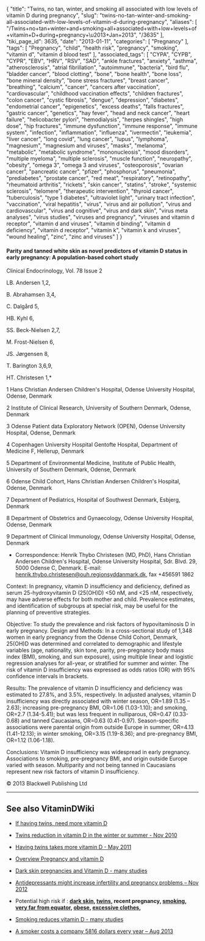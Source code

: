 {
    "title": "Twins, no tan, winter, and smoking all associated with low levels of vitamin D during pregnancy",
    "slug": "twins-no-tan-winter-and-smoking-all-associated-with-low-levels-of-vitamin-d-during-pregnancy",
    "aliases": [
        "/Twins+no+tan+winter+and+smoking+all+associated+with+low+levels+of+vitamin+D+during+pregnancy+\u2013+Jan+2013",
        "/3635"
    ],
    "tiki_page_id": 3635,
    "date": "2013-01-11",
    "categories": [
        "Pregnancy"
    ],
    "tags": [
        "Pregnancy",
        "child",
        "health risk",
        "pregnancy",
        "smoking",
        "vitamin d",
        "vitamin d blood test"
    ],
    "associated_tags": [
        "CYPA",
        "CYPB",
        "CYPR",
        "EBV",
        "HRV",
        "RSV",
        "SAD",
        "ankle fractures",
        "anxiety",
        "asthma",
        "atherosclerosis",
        "atrial fibrillation",
        "autoimmune",
        "bacteria",
        "bird flu",
        "bladder cancer",
        "blood clotting",
        "bone",
        "bone health",
        "bone loss",
        "bone mineral density",
        "bone stress fractures",
        "breast cancer",
        "breathing",
        "calcium",
        "cancer",
        "cancers after vaccination",
        "cardiovascular",
        "childhood vaccination effects",
        "children fractures",
        "colon cancer",
        "cystic fibrosis",
        "dengue",
        "depression",
        "diabetes",
        "endometrial cancer",
        "epigenetics",
        "excess deaths",
        "falls fractures",
        "gastric cancer",
        "genetics",
        "hay fever",
        "head and neck cancer",
        "heart failure",
        "helicobacter pylori",
        "hemodialysis",
        "herpes shingles",
        "high dose",
        "hip fractures",
        "immune dysfunction",
        "immune response",
        "immune system",
        "infection",
        "inflammation",
        "influenza",
        "ivermectin",
        "leukemia",
        "liver cancer",
        "long covid",
        "lung cancer",
        "lupus",
        "lymphoma",
        "magnesium",
        "magnesium and viruses",
        "masks",
        "melanoma",
        "metabolic",
        "metabolic syndrome",
        "mononucleosis",
        "mood disorders",
        "multiple myeloma",
        "multiple sclerosis",
        "muscle function",
        "neuropathy",
        "obesity",
        "omega 3",
        "omega 3 and viruses",
        "osteoporosis",
        "ovarian cancer",
        "pancreatic cancer",
        "pfizer",
        "phosphorus",
        "pneumonia",
        "prediabetes",
        "prostate cancer",
        "red meat",
        "respiratory",
        "retinopathy",
        "rheumatoid arthritis",
        "rickets",
        "skin cancer",
        "statins",
        "stroke",
        "systemic sclerosis",
        "telomere",
        "therapeutic intervention",
        "thyroid cancer",
        "tuberculosis",
        "type 1 diabetes",
        "ultraviolet light",
        "urinary tract infection",
        "vaccination",
        "viral hepatitis",
        "virus",
        "virus and air pollution",
        "virus and cardiovascular",
        "virus and cognitive",
        "virus and dark skin",
        "virus meta analyses",
        "virus studies",
        "viruses and pregnancy",
        "viruses and vitamin d receptor",
        "vitamin d and viruses",
        "vitamin d binding",
        "vitamin d deficiency",
        "vitamin d receptor",
        "vitamin k",
        "vitamin k and viruses",
        "wound healing",
        "zinc",
        "zinc and viruses"
    ]
}


#### Parity and tanned white skin as novel predictors of vitamin D status in early pregnancy: A population-based cohort study

Clinical Endocrinology, Vol. 78 Issue 2

LB. Andersen 1,2,

B. Abrahamsen 3,4,

C. Dalgård 5,

HB. Kyhl 6,

SS. Beck-Nielsen 2,7,

M. Frost-Nielsen 6,

JS. Jørgensen 8,

T. Barington 3,6,9,

HT. Christesen 1,*

1     Hans Christian Andersen Children's Hospital, Odense University Hospital, Odense, Denmark

2     Institute of Clinical Research, University of Southern Denmark, Odense, Denmark

3     Odense Patient data Exploratory Network (OPEN), Odense University Hospital, Odense, Denmark

4     Copenhagen University Hospital Gentofte Hospital, Department of Medicine F, Hellerup, Denmark

5     Department of Environmental Medicine, Institute of Public Health, University of Southern Denmark, Odense, Denmark

6     Odense Child Cohort, Hans Christian Andersen Children's Hospital, Odense, Denmark

7     Department of Pediatrics, Hospital of Southwest Denmark, Esbjerg, Denmark

8     Department of Obstetrics and Gynaecology, Odense University Hospital, Odense, Denmark

9     Department of Clinical Immunology, Odense University Hospital, Odense, Denmark

* Correspondence: Henrik Thybo Christesen (MD, PhD), Hans Christian Andersen Children's Hospital, Odense University Hospital, Sdr. Blvd. 29, 5000 Odense C, Denmark. E-mail: henrik.thybo.christesen@ouh.regionsyddanmark.dk, fax +456591 1862

Context: In pregnancy, vitamin D insufficiency and deficiency, defined as serum 25-hydroxyvitamin D (25(OH)D) <50 nM, and <25 nM, respectively, may have adverse effects for both mother and child. Prevalence estimates, and identification of subgroups at special risk, may be useful for the planning of preventive strategies.

Objective: To study the prevalence and risk factors of hypovitaminosis D in early pregnancy. Design and Methods: In a cross-sectional study of 1,348 women in early pregnancy from the Odense Child Cohort, Denmark, 25(OH)D was determined and correlated to demographic and lifestyle variables (age, nationality, skin tone, parity, pre-pregnancy body mass index (BMI), smoking, and sun exposure), using multiple linear and logistic regression analyses for all-year, or stratified for summer and winter. The risk of vitamin D insufficiency was expressed as odds ratios (OR) with 95% confidence intervals in brackets.

Results: The prevalence of vitamin D insufficiency and deficiency was estimated to 27.8%, and 3.5%, respectively. In adjusted analyses, vitamin D insufficiency was directly associated with winter season, OR=1.89 (1.35 – 2.63); increasing pre-pregnancy BMI, OR=1.06 (1.03-1.10); and smoking, OR=2.7 (1.34-5.41); but was less frequent in nulliparous, OR=0.47 (0.33-0.68) and tanned Caucasians, OR=0.63 (0.41-0.97). Season-specific associations were parental origin from outside Europe in summer, OR=4.13 (1.41-12.13); in winter smoking, OR=3.15 (1.19-8.36); and pre-pregnancy BMI, OR=1.12 (1.06-1.18).

Conclusions: Vitamin D insufficiency was widespread in early pregnancy. Associations to smoking, pre-pregnancy BMI, and origin outside Europe varied with season. Multiparity and not being tanned in Caucasians represent new risk factors of vitamin D insufficiency.

© 2013 Blackwell Publishing Ltd

---

## See also VitaminDWiki

* [If having twins, need more vitamin D](/tags/if-having-twins-need-more-vitamin-d.html)

* [Twins reduction in vitamin D in the winter or summer - Nov 2010](/tags/twins-reduction-in-vitamin-d-in-the-winter-or-summer-nov-2010.html)

* [Having twins takes more vitamin D - May 2011](/tags/having-twins-takes-more-vitamin-d-may-2011.html)

* [Overview Pregnancy and vitamin D](/tags/overview-pregnancy-and-vitamin-d.html)

* [Dark skin pregnancies and Vitamin D - many studies](/tags/dark-skin-pregnancies-and-vitamin-d-many-studies.html)

* [Antidepressants might increase infertility and pregnancy problems – Nov 2012](/posts/antidepressants-might-increase-infertility-and-pregnancy-problems)

* Potential high risk if :  **[dark skin](/tags/dark-skin.html), [twins](/tags/twins.html), recent pregnancy, [smoking](/tags/smoking.html), [very far from equator](https://www.VitaminDWiki.com/tiki-browse_categories.php?parentId=63&sort_mode=created_desc), [obese](/tags/obese.html), [excessive clothes](/tags/excessive-clothes.html),** 

* [Smoking reduces vitamin D - many studies](/tags/smoking-reduces-vitamin-d-many-studies.html)

* [A smoker costs a company 5816 dollars every year – Aug 2013](/posts/a-smoker-costs-a-company-5816-dollars-every-year)